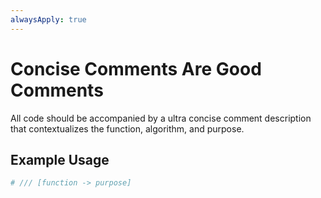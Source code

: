 ```yaml
---
alwaysApply: true
---
```

# Concise Comments Are Good Comments

All code should be accompanied by a ultra concise comment description that contextualizes the function, algorithm, and purpose.

## Example Usage

```python
# /// [function -> purpose]
```
